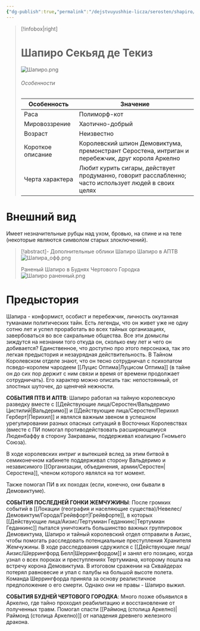 ```yaml
---
{"dg-publish":true,"permalink":"/dejstvuyushhie-licza/serosten/shapiro/","dgPassFrontmatter":true}
---
```


> [!infobox|right]
> # Шапиро Секьяд де Текиз
> ![Шапиро.png](/img/user/%D0%A8%D0%B0%D0%BF%D0%B8%D1%80%D0%BE.png)
> ###### Особенности
> | Особенность | Значение |
> | ---- | ---- |
> | Раса |Полиморф-кот|
> | Мировоззрение | Хаотично-добрый |
> | Возраст |Неизвестно|
> | Короткое описание |Королевский шпион Демовиктума, премонстрант Серостена, интриган и перебежчик, друг короля Аркелно |
> | Черта характера |Любит курить сигары, действует продуманно, говорит расслабленно; часто использует людей в своих целях|

# Внешний вид

Имеет незначительные рубцы над ухом, бровью, на спине и на теле (некоторые являются символом старых злоключений).

> [!abstract]- Дополнительные облики Шапиро 
>  Шапиро в АПТВ ![Шапира_офф.png](/img/user/%D0%A8%D0%B0%D0%BF%D0%B8%D1%80%D0%B0_%D0%BE%D1%84%D1%84.png)
>  
>  Раненый Шапиро в Буднях Чертового Городка ![Шапиро раненный.png](/img/user/%D0%A8%D0%B0%D0%BF%D0%B8%D1%80%D0%BE%20%D1%80%D0%B0%D0%BD%D0%B5%D0%BD%D0%BD%D1%8B%D0%B9.png)

# Предыстория

Шапира - конформист, особист и перебежчик, личность окутанная туманами политических тайн.
Есть легенды, что он живет уже не одну сотню лет и успел проработать во всех тайных организациях, завербоваться во все сакральные общества. 
Все эти домыслы зиждутся на незнании того откуда он, сколько ему лет и чего он добивается?
Единственное, что доступно про этого персонажа, так это легкая предыстория и незаурядная действительность. В Тайном Королевском отделе знают, что он тесно сотрудничал с психопатом псведо-королем чародеем [[Луцис Оптима\|Луцисом Оптима]] (в тайне он до сих пор держит с ним связи и время от времени продолжает сотрудничать). 
Его характер можно описать так: непостоянный, от злостных шуточек, до щенячей нежности.

**СОБЫТИЯ ПТВ И АПТВ**:
Шапиро работал на тайную королевскую разведку вместе с [[Действующие лица/Серостен/Вальдеримо Цистилий\|Вальдеримо]] и [[Действующие лица/Серостен/Перихил Герберт\|Перихил]] и являлся важным звеном в успешном урегулировании разных опасных ситуаций в Восточных Королевствах (вместе с ПИ помогал противодействовать расширяющемуся Люденбаффу в сторону Закраваны, поддерживал коалицию Гномьего Союза).

В ходе королевских интриг и вытекшей вслед за этим битвой в семиконечном кабинете поддерживал сторону Вальдеримо и независимого [[Организации, объединения, армии/Серостен\|Серостена]], членом которого являлся на тот момент.

Также помогал ПИ в их походах (если, конечно, они бывали в Демовиктуме).

**СОБЫТИЯ ПОСЛЕДНЕЙ ГОНКИ ЖЕМЧУЖИНЫ**:
После громких событий в [[Локации (география и населяющие существа)/Невелес/Демовиктум/Города/Грейвфорт\|Грейвфорте]], в которых [[Действующие лица/Аизис/Тертумиан Геданкинс\|Тертумиан Геданкинс]] пытался уничтожить большинство важных группировок Демовиктума, Шапиро и тайный королевский отдел отправили в Аизис, чтобы помогать расследовать потенциальные преступления Хранителя Жемчужины. В ходе расследования сдружился с [[Действующие лица/Аизис/Шеррингфорд Белл\|Шеррингфордом]] и занял его позицию, когда узнал о всех пороках и преступлениях Тертумиана, которому пошла на встречу корона Демовиктума. В итоговом сражении на Сквайдерах потерял равновесие и упал с палубы на большой высоте полета. Команда Шеррингфорда приняла за основу реалистичное предположение о его смерти. Однако они не правы - Шапиро выжил.

**СОБЫТИЯ БУДНЕЙ ЧЕРТОВОГО ГОРОДКА**:
Много позже объявился в Аркелно, где тайно проходил реабилитацию и восстановление от полученных травм. Помогал спасти [[Раймонд (столица Аркелно)\|Раймонд (столица Аркелно)]] от нападения древнего железного дракона.